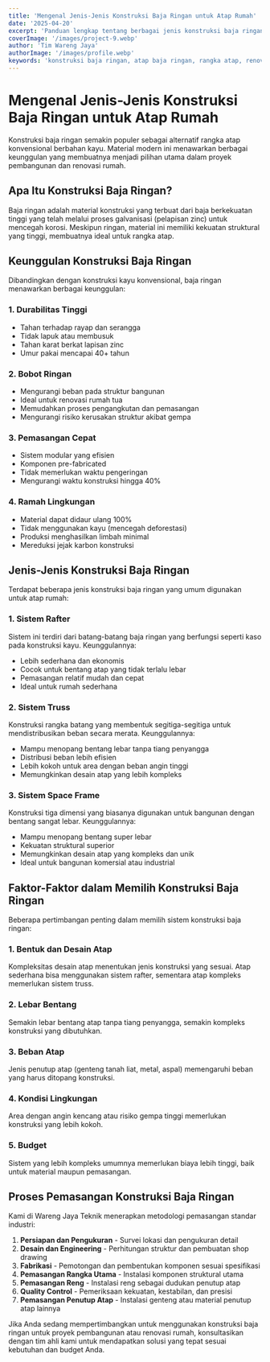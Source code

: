 ```yaml
---
title: 'Mengenal Jenis-Jenis Konstruksi Baja Ringan untuk Atap Rumah'
date: '2025-04-20'
excerpt: 'Panduan lengkap tentang berbagai jenis konstruksi baja ringan untuk atap rumah, kelebihan dan kekurangannya, serta tips memilih yang tepat untuk kebutuhan Anda.'
coverImage: '/images/project-9.webp'
author: 'Tim Wareng Jaya'
authorImage: '/images/profile.webp'
keywords: 'konstruksi baja ringan, atap baja ringan, rangka atap, renovasi atap, jasa pemasangan atap'
---
```


# Mengenal Jenis-Jenis Konstruksi Baja Ringan untuk Atap Rumah

Konstruksi baja ringan semakin populer sebagai alternatif rangka atap konvensional berbahan kayu. Material modern ini menawarkan berbagai keunggulan yang membuatnya menjadi pilihan utama dalam proyek pembangunan dan renovasi rumah.

## Apa Itu Konstruksi Baja Ringan?

Baja ringan adalah material konstruksi yang terbuat dari baja berkekuatan tinggi yang telah melalui proses galvanisasi (pelapisan zinc) untuk mencegah korosi. Meskipun ringan, material ini memiliki kekuatan struktural yang tinggi, membuatnya ideal untuk rangka atap.

## Keunggulan Konstruksi Baja Ringan

Dibandingkan dengan konstruksi kayu konvensional, baja ringan menawarkan berbagai keunggulan:

### 1. Durabilitas Tinggi
- Tahan terhadap rayap dan serangga
- Tidak lapuk atau membusuk
- Tahan karat berkat lapisan zinc
- Umur pakai mencapai 40+ tahun

### 2. Bobot Ringan
- Mengurangi beban pada struktur bangunan
- Ideal untuk renovasi rumah tua
- Memudahkan proses pengangkutan dan pemasangan
- Mengurangi risiko kerusakan struktur akibat gempa

### 3. Pemasangan Cepat
- Sistem modular yang efisien
- Komponen pre-fabricated
- Tidak memerlukan waktu pengeringan
- Mengurangi waktu konstruksi hingga 40%

### 4. Ramah Lingkungan
- Material dapat didaur ulang 100%
- Tidak menggunakan kayu (mencegah deforestasi)
- Produksi menghasilkan limbah minimal
- Mereduksi jejak karbon konstruksi

## Jenis-Jenis Konstruksi Baja Ringan

Terdapat beberapa jenis konstruksi baja ringan yang umum digunakan untuk atap rumah:

### 1. Sistem Rafter
Sistem ini terdiri dari batang-batang baja ringan yang berfungsi seperti kaso pada konstruksi kayu. Keunggulannya:
- Lebih sederhana dan ekonomis
- Cocok untuk bentang atap yang tidak terlalu lebar
- Pemasangan relatif mudah dan cepat
- Ideal untuk rumah sederhana

### 2. Sistem Truss
Konstruksi rangka batang yang membentuk segitiga-segitiga untuk mendistribusikan beban secara merata. Keunggulannya:
- Mampu menopang bentang lebar tanpa tiang penyangga
- Distribusi beban lebih efisien
- Lebih kokoh untuk area dengan beban angin tinggi
- Memungkinkan desain atap yang lebih kompleks

### 3. Sistem Space Frame
Konstruksi tiga dimensi yang biasanya digunakan untuk bangunan dengan bentang sangat lebar. Keunggulannya:
- Mampu menopang bentang super lebar
- Kekuatan struktural superior
- Memungkinkan desain atap yang kompleks dan unik
- Ideal untuk bangunan komersial atau industrial

## Faktor-Faktor dalam Memilih Konstruksi Baja Ringan

Beberapa pertimbangan penting dalam memilih sistem konstruksi baja ringan:

### 1. Bentuk dan Desain Atap
Kompleksitas desain atap menentukan jenis konstruksi yang sesuai. Atap sederhana bisa menggunakan sistem rafter, sementara atap kompleks memerlukan sistem truss.

### 2. Lebar Bentang
Semakin lebar bentang atap tanpa tiang penyangga, semakin kompleks konstruksi yang dibutuhkan.

### 3. Beban Atap
Jenis penutup atap (genteng tanah liat, metal, aspal) memengaruhi beban yang harus ditopang konstruksi.

### 4. Kondisi Lingkungan
Area dengan angin kencang atau risiko gempa tinggi memerlukan konstruksi yang lebih kokoh.

### 5. Budget
Sistem yang lebih kompleks umumnya memerlukan biaya lebih tinggi, baik untuk material maupun pemasangan.

## Proses Pemasangan Konstruksi Baja Ringan

Kami di Wareng Jaya Teknik menerapkan metodologi pemasangan standar industri:

1. **Persiapan dan Pengukuran** - Survei lokasi dan pengukuran detail
2. **Desain dan Engineering** - Perhitungan struktur dan pembuatan shop drawing
3. **Fabrikasi** - Pemotongan dan pembentukan komponen sesuai spesifikasi
4. **Pemasangan Rangka Utama** - Instalasi komponen struktural utama
5. **Pemasangan Reng** - Instalasi reng sebagai dudukan penutup atap
6. **Quality Control** - Pemeriksaan kekuatan, kestabilan, dan presisi
7. **Pemasangan Penutup Atap** - Instalasi genteng atau material penutup atap lainnya

Jika Anda sedang mempertimbangkan untuk menggunakan konstruksi baja ringan untuk proyek pembangunan atau renovasi rumah, konsultasikan dengan tim ahli kami untuk mendapatkan solusi yang tepat sesuai kebutuhan dan budget Anda.
